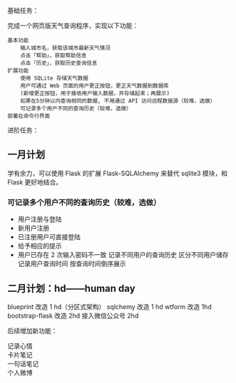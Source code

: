 基础任务：

完成一个网页版天气查询程序，实现以下功能：

    基本功能
        输入城市名，获取该城市最新天气情况
        点击「帮助」，获取帮助信息
        点击「历史」，获取历史查询信息
    扩展功能
        使用 SQLite 存储天气数据
        用户可通过 Web 页面的用户更正按钮，更正天气数据到数据库
        (新增更正按钮，用于接收用户输入数据，并存储起来；再展示)
        如果在5分钟以内查询相同的数据, 不用通过 API 访问远程数据源（较难，选做）
        可记录多个用户不同的查询历史（较难，选做）
    部署在命令行界面

进阶任务：
## 一月计划
学有余力，可以使用 Flask 的扩展 Flask-SQLAlchemy 来替代 sqlite3 模块，和 Flask 更好地结合。
### 可记录多个用户不同的查询历史（较难，选做）
- 用户注册与登陆
- 新用户注册
- 已注册用户可直接登陆
- 给予相应的提示
- 用户已存在
2 次输入密码不一致
记录不同用户的查询历史
区分不同用户储存
记录用户查询时间
按查询时间倒序展示

## 二月计划：hd——human day
blueprint 改造 1 hd（分区式架构）
sqlchemy 改造 1 hd
wtform 改造 1hd
bootstrap-flask 改造 2hd
接入微信公众号 2hd

后续增加新功能：

记录心情  
卡片笔记  
一句话笔记  
个人微博  
